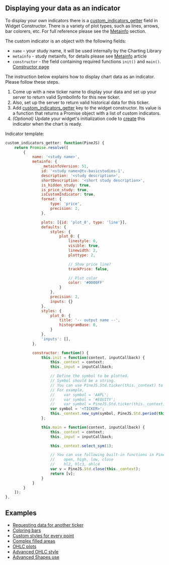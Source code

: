 ## Displaying your data as an indicator

To display your own indicators there is a [custom_indicators_getter](Widget-Constructor#custom_indicators_getter) field in Widget Constructor.
There is a variety of plot types, such as lines, arrows, bar colorers, etc. For full reference please see the [Metainfo](Custom-Studies-Metainfo) section.

The custom indicator is an object with the following fields:

* `name` - your study name, it will be used internally by the Charting Library
* `metainfo` - study metainfo, for details please see [Metainfo](Custom-Studies-Metainfo) article
* `constructor` - the field containing required functions `init()` and `main()`. [Constructor page](Custom-Studies-Constructor)

The instruction below explains how to display chart data as an indicator. Please follow these steps.

1. Come up with a new ticker name to display your data and set up your server to return valid SymbolInfo for this new ticker.
1. Also, set up the server to return valid historical data for this ticker.
1. Add [custom_indicators_getter](Widget-Constructor#custom_indicators_getter) key to the widget constructor. Its value is a function that returns a Promise object with a list of custom indicators.
1. *(Optional)* Update your widget's initialization code to [create](Chart-Methods#createstudyname-forceoverlay-lock-inputs-overrides-options) this indicator when the chart is ready.

Indicator template:

```javascript
custom_indicators_getter: function(PineJS) {
    return Promise.resolve([
        {
            name: '<study name>',
            metainfo: {
                _metainfoVersion: 51,
                id: '<study name>@tv-basicstudies-1',
                description: '<study description>',
                shortDescription: '<short study description>',
                is_hidden_study: true,
                is_price_study: true,
                isCustomIndicator: true,
                format: {
                    type: 'price',
                    precision: 2,
                },

                plots: [{id: 'plot_0', type: 'line'}],
                defaults: {
                    styles: {
                        plot_0: {
                            linestyle: 0,
                            visible: true,
                            linewidth: 2,
                            plottype: 2,

                            // Show price line?
                            trackPrice: false,

                            // Plot color
                            color: '#0000FF'
                        }
                    },
                    precision: 2,
                    inputs: {}
                },
                styles: {
                    plot_0: {
                        title: '-- output name --',
                        histogramBase: 0,
                    }
                },
                'inputs': [],
            },

            constructor: function() {
                this.init = function(context, inputCallback) {
                    this._context = context;
                    this._input = inputCallback;

                    // Define the symbol to be plotted.
                    // Symbol should be a string.
                    // You can use PineJS.Std.ticker(this._context) to get the selected symbol's ticker.
                    // For example,
                    //    var symbol = 'AAPL';
                    //    var symbol = '#EQUITY';
                    //    var symbol = PineJS.Std.ticker(this._context) + '#TEST';
                    var symbol = '<TICKER>';
                    this._context.new_sym(symbol, PineJS.Std.period(this._context));
                };

                this.main = function(context, inputCallback) {
                    this._context = context;
                    this._input = inputCallback;

                    this._context.select_sym(1);

                    // You can use following built-in functions in PineJS.Std object:
                    //    open, high, low, close
                    //    hl2, hlc3, ohlc4
                    var v = PineJS.Std.close(this._context);
                    return [v];
                }
            }
        }
    ]);
},
```

## Examples

* [Requesting data for another ticker](Custom-Studies-Examples#requesting-data-for-another-ticker)
* [Coloring bars](Custom-Studies-Examples#coloring-bars)
* [Custom styles for every point](Custom-Studies-Examples#custom-styles-for-every-point)
* [Complex filled areas](Custom-Studies-Examples#complex-filled-areas)
* [OHLC plots](Custom-Studies-OHLC-Plots)
* [Advanced OHLC style](Custom-Studies-Examples#advanced-OHLC-style)
* [Advanced Shapes use](Custom-Studies-Examples#advanced-shapes-use)
